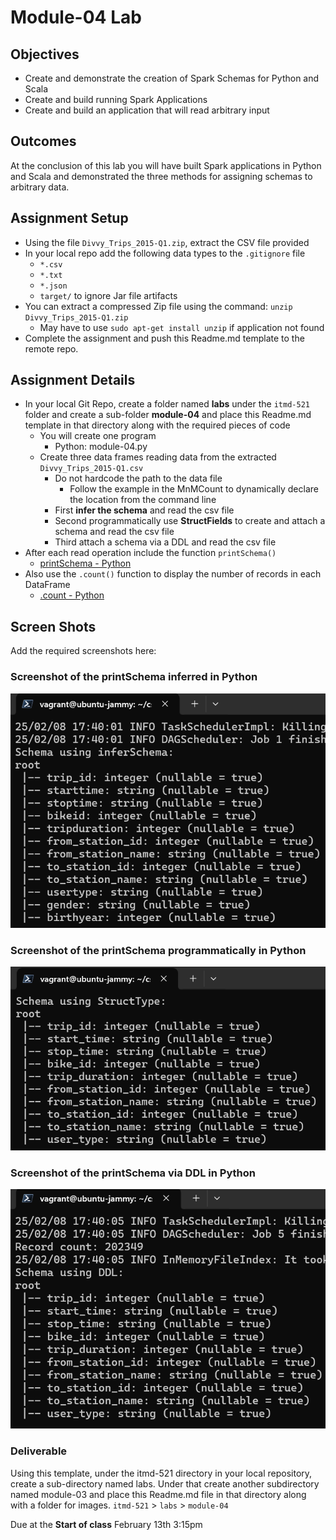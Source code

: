# Module-04 Lab

## Objectives

* Create and demonstrate the creation of Spark Schemas for Python and Scala
* Create and build running Spark Applications
* Create and build an application that will read arbitrary input

## Outcomes

At the conclusion of this lab you will have built Spark applications in Python and Scala and demonstrated the three methods for assigning schemas to arbitrary data.

## Assignment Setup

- Using the file `Divvy_Trips_2015-Q1.zip`, extract the CSV file provided
- In your local repo add the following data types to the `.gitignore` file
  - `*.csv`
  - `*.txt`
  - `*.json`
  - `target/` to ignore Jar file artifacts
- You can extract a compressed Zip file using the command: `unzip Divvy_Trips_2015-Q1.zip`
  - May have to use `sudo apt-get install unzip` if application not found
- Complete the assignment and push this Readme.md template to the remote repo.

## Assignment Details

- In your local Git Repo, create a folder named **labs** under the `itmd-521` folder and create a sub-folder **module-04** and place this Readme.md template in that directory along with the required pieces of code
  - You will create one program
    - Python: module-04.py
  - Create three data frames reading data from the extracted `Divvy_Trips_2015-Q1.csv` 
    - Do not hardcode the path to the data file
      - Follow the example in the MnMCount to dynamically declare the location from the command line
    - First **infer the schema** and read the csv file
    - Second programmatically use **StructFields** to create and attach a schema and read the csv file
    - Third attach a schema via a DDL and read the csv file
- After each read operation include the function `printSchema()`
  - [printSchema - Python](https://spark.apache.org/docs/latest/api/python/reference/pyspark.sql/api/pyspark.sql.DataFrame.printSchema.html?highlight=printschema "pyspark printschema web page")
- Also use the `.count()` function to display the number of records in each DataFrame
  - [.count - Python](https://spark.apache.org/docs/latest/api/python/reference/pyspark.sql/api/pyspark.sql.functions.count.html?highlight=count#pyspark.sql.functions.count "webpage to Scala API")

## Screen Shots

Add the required screenshots here:

### Screenshot of the printSchema inferred in Python

![Inferred Schema](images/Inferschema.png)

### Screenshot of the printSchema programmatically in Python

![Inferred Schema](images/StructType.png)

### Screenshot of the printSchema via DDL in Python

![Inferred Schema](images/ddl.png)

### Deliverable

Using this template, under the itmd-521 directory in your local repository, create a sub-directory named labs. Under that create another subdirectory named module-03 and place this Readme.md file in that directory along with a folder for images. `itmd-521` > `labs` > `module-04`

Due at the **Start of class** February 13th 3:15pm
